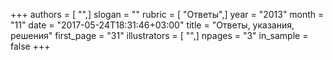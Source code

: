 +++
authors = [ "",]
slogan = ""
rubric = [ "Ответы",]
year = "2013"
month = "11"
date = "2017-05-24T18:31:46+03:00"
title = "Ответы, указания, решения"
first_page = "31"
illustrators = [ "",]
npages = "3"
in_sample = false
+++
